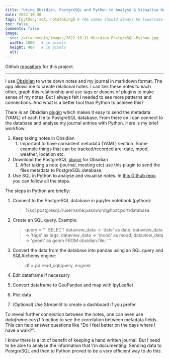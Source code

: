 ```yaml
---
title: "Using Obsidian, PostgreSQL and Python to Analyse & Visualise Notes"
date: 2022-10-30
tags: [python, sql, notetaking] # TAG names should always be lowercase
toc: false
comments: false
image:
  src: /attachments/images/2022-10-31-Obsidian-PostgreSQL-Python.jpg
  width: 1000   # in pixels
  height: 400   # in pixels
  alt: 
---
```


Github [repository](https://github.com/natarslan/Obsidian-PostgreSQL-Python) for this project.

---

I use [Obsidian](https://obsidian.md) to write down notes and my journal in markdown format. The app allows me to create relational notes. I can link these notes to each other, graph this relationship and use tags or dosens of plugins to make sense of my notes. But I always felt I needed to see more patterns and connections. And what is a better tool than Python to achieve this? 

There is an Obsidian [plugin](https://github.com/clouedoc/postgresql-obsidian) which makes it easy to send the metadata (YAML) of each file to PostgreSQL database. From there on I can connect to the database and analyse my journal entries with Python. Here is my brief workflow:

1. Keep taking notes in Obsidian
	1. Important to have consistent metadata (YAML) section. Some example things that can be tracked/recorded are: date, mood, weather, location etc.
2. Download the PostgreSQL [plugin](https://github.com/clouedoc/postgresql-obsidian) for Obsidian
	1. After taking a note (journal, meeting etc) use this plugin to send the files metadata to PostgreSQL database.
3. Use SQL in Python to analyse and visualise notes. In [this Github repo](https://github.com/natarslan/Obsidian-PostgreSQL-Python) you can follow all the steps. 

The steps in Python are briefly:
1. Connect to the PostgreSQL database in jupyter notebook (python):  
	> %sql postgresql://username:password@host:port/database

2. Create an SQL query. Example:
	> query =  ''' 
	> 	SELECT 
		    dataview_data -> 'date' as date,
		    dataview_data -> 'tags' as tags,
		    dataview_data -> 'mood' as mood, 
		    dataview_data -> 'geom' as geom
		    FROM obsidian.file; 
		    '''
	
3. Convert the data from the database into pandas using an SQL query and SQLAlchemy engine: 
   > df = pd.read_sql(query, engine)

4. Edit dataframe if necessary 
5. Convert dataframe to GeoPandas and map with IpyLeaflet
6. Plot data
7. (Optional) Use Streamlit to create a dashboard if you prefer

To reveal further connection between the notes, one can even use *dataframe.corr()* function to see the correlation between metadata fields. This can help answer questions like "Do I feel better on the days where I have a walk?".

I know there is a lot of benefit of keeping a hand written journal. But I need to be able to analyse the information that I'm documenting. Sending data to PostgreSQL and then to Python proved to be a very efficient way to do this.

